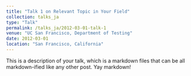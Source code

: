 ```yaml
---
title: "Talk 1 on Relevant Topic in Your Field"
collection: talks_ja
type: "Talk"
permalink: /talks_ja/2012-03-01-talk-1
venue: "UC San Francisco, Department of Testing"
date: 2012-03-01
location: "San Francisco, California"
---
```


This is a description of your talk, which is a markdown files that can be all markdown-ified like any other post. Yay markdown!
